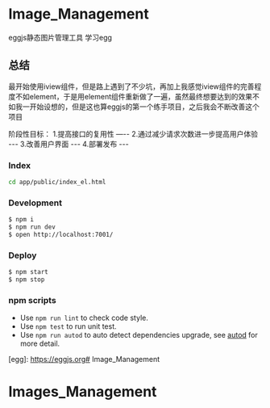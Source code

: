 # Image_Management

eggjs静态图片管理工具
学习egg

## 总结

最开始使用iview组件，但是路上遇到了不少坑，再加上我感觉iview组件的完善程度不如element，于是用element组件重新做了一遍，虽然最终想要达到的效果不如我一开始设想的，但是这也算eggjs的第一个练手项目，之后我会不断改善这个项目

阶段性目标：
1.提高接口的复用性  —--
2.通过减少请求次数进一步提高用户体验 ---
3.改善用户界面 ---
4.部署发布 ---

### Index

```bash
cd app/public/index_el.html
```


### Development

```bash
$ npm i
$ npm run dev
$ open http://localhost:7001/
```

### Deploy

```bash
$ npm start
$ npm stop
```

### npm scripts

- Use `npm run lint` to check code style.
- Use `npm test` to run unit test.
- Use `npm run autod` to auto detect dependencies upgrade, see [autod](https://www.npmjs.com/package/autod) for more detail.


[egg]: https://eggjs.org# Image_Management
# Images_Management
